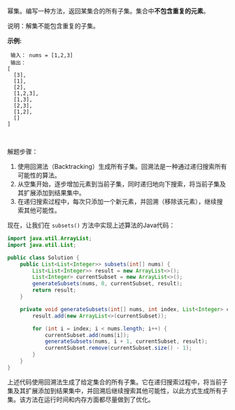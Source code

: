 幂集。编写一种方法，返回某集合的所有子集。集合中**不包含重复的元素**。

说明：解集不能包含重复的子集。

**示例:**

```
 输入： nums = [1,2,3]
 输出：
[
  [3],
  [1],
  [2],
  [1,2,3],
  [1,3],
  [2,3],
  [1,2],
  []
]
```



​                    

解题步骤：

1. 使用回溯法（Backtracking）生成所有子集。回溯法是一种通过递归搜索所有可能性的算法。
2. 从空集开始，逐步增加元素到当前子集，同时递归地向下搜索，将当前子集及其扩展添加到结果集中。
3. 在递归搜索过程中，每次只添加一个新元素，并回溯（移除该元素），继续搜索其他可能性。

现在，让我们在 `subsets()` 方法中实现上述算法的Java代码：

```java
import java.util.ArrayList;
import java.util.List;

public class Solution {
    public List<List<Integer>> subsets(int[] nums) {
        List<List<Integer>> result = new ArrayList<>();
        List<Integer> currentSubset = new ArrayList<>();
        generateSubsets(nums, 0, currentSubset, result);
        return result;
    }

    private void generateSubsets(int[] nums, int index, List<Integer> currentSubset, List<List<Integer>> result) {
        result.add(new ArrayList<>(currentSubset));

        for (int i = index; i < nums.length; i++) {
            currentSubset.add(nums[i]);
            generateSubsets(nums, i + 1, currentSubset, result);
            currentSubset.remove(currentSubset.size() - 1);
        }
    }
}
```

上述代码使用回溯法生成了给定集合的所有子集。它在递归搜索过程中，将当前子集及其扩展添加到结果集中，并回溯后继续搜索其他可能性，以此方式生成所有子集。该方法在运行时间和内存方面都尽量做到了优化。